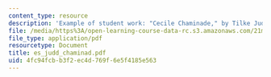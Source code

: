 ```yaml
---
content_type: resource
description: 'Example of student work: "Cecile Chaminade," by Tilke Judd.'
file: /media/https%3A/open-learning-course-data-rc.s3.amazonaws.com/21m-410-vocal-repertoire-and-performance-women-composers-spring-2007/4fc94fcbb3f2ec4d769f6e5f4185e563_es_judd_chaminad.pdf
file_type: application/pdf
resourcetype: Document
title: es_judd_chaminad.pdf
uid: 4fc94fcb-b3f2-ec4d-769f-6e5f4185e563
---
```

